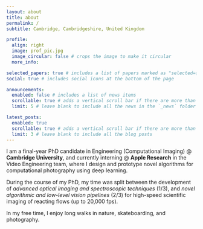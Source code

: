 ```yaml
---
layout: about
title: about
permalink: /
subtitle: Cambridge, Cambridgeshire, United Kingdom

profile:
  align: right
  image: prof_pic.jpg
  image_circular: false # crops the image to make it circular
  more_info: 

selected_papers: true # includes a list of papers marked as "selected={true}"
social: true # includes social icons at the bottom of the page

announcements:
  enabled: false # includes a list of news items
  scrollable: true # adds a vertical scroll bar if there are more than 3 news items
  limit: 5 # leave blank to include all the news in the `_news` folder

latest_posts:
  enabled: true
  scrollable: true # adds a vertical scroll bar if there are more than 3 new posts items
  limit: 3 # leave blank to include all the blog posts
---
```


I am a final-year PhD candidate in Engineering (Computational Imaging) @ **Cambridge University**, and currently interning @ **Apple Research** in the Video Engineering team, where I design and prototype novel algorithms for computational photography using deep learning.

During the course of my PhD, my time was split between the development of *advanced optical imaging and spectroscopic techniques* (1/3), and *novel algorithmic and low-level vision pipelines* (2/3) for high-speed scientific imaging of reacting flows (up to 20,000 fps).

In my free time, I enjoy long walks in nature, skateboarding, and photography.
